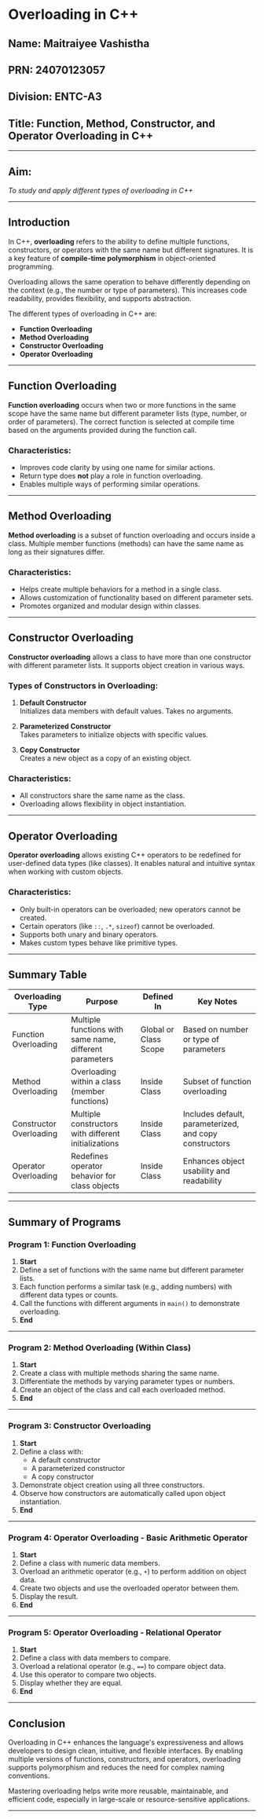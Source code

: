 # Overloading in C++

## Name: Maitraiyee Vashistha  
## PRN: 24070123057  
## Division: ENTC-A3  
## Title: Function, Method, Constructor, and Operator Overloading in C++  

---

## Aim:  
*To study and apply different types of overloading in C++*

---

## Introduction

In C++, **overloading** refers to the ability to define multiple functions, constructors, or operators with the same name but different signatures. It is a key feature of **compile-time polymorphism** in object-oriented programming.

Overloading allows the same operation to behave differently depending on the context (e.g., the number or type of parameters). This increases code readability, provides flexibility, and supports abstraction.

The different types of overloading in C++ are:

- **Function Overloading**
- **Method Overloading**
- **Constructor Overloading**
- **Operator Overloading**

---

## Function Overloading

**Function overloading** occurs when two or more functions in the same scope have the same name but different parameter lists (type, number, or order of parameters). The correct function is selected at compile time based on the arguments provided during the function call.

### Characteristics:
- Improves code clarity by using one name for similar actions.
- Return type does **not** play a role in function overloading.
- Enables multiple ways of performing similar operations.

---

## Method Overloading

**Method overloading** is a subset of function overloading and occurs inside a class. Multiple member functions (methods) can have the same name as long as their signatures differ.

### Characteristics:
- Helps create multiple behaviors for a method in a single class.
- Allows customization of functionality based on different parameter sets.
- Promotes organized and modular design within classes.

---

## Constructor Overloading

**Constructor overloading** allows a class to have more than one constructor with different parameter lists. It supports object creation in various ways.

### Types of Constructors in Overloading:

1. **Default Constructor**  
   Initializes data members with default values. Takes no arguments.

2. **Parameterized Constructor**  
   Takes parameters to initialize objects with specific values.

3. **Copy Constructor**  
   Creates a new object as a copy of an existing object.

### Characteristics:
- All constructors share the same name as the class.
- Overloading allows flexibility in object instantiation.

---

## Operator Overloading

**Operator overloading** allows existing C++ operators to be redefined for user-defined data types (like classes). It enables natural and intuitive syntax when working with custom objects.

### Characteristics:
- Only built-in operators can be overloaded; new operators cannot be created.
- Certain operators (like `::`, `.*`, `sizeof`) cannot be overloaded.
- Supports both unary and binary operators.
- Makes custom types behave like primitive types.

---

## Summary Table

| Overloading Type        | Purpose                                                | Defined In            | Key Notes                                               |
|-------------------------|--------------------------------------------------------|------------------------|----------------------------------------------------------|
| Function Overloading     | Multiple functions with same name, different parameters| Global or Class Scope | Based on number or type of parameters                   |
| Method Overloading       | Overloading within a class (member functions)         | Inside Class           | Subset of function overloading                          |
| Constructor Overloading  | Multiple constructors with different initializations  | Inside Class           | Includes default, parameterized, and copy constructors  |
| Operator Overloading     | Redefines operator behavior for class objects         | Inside Class           | Enhances object usability and readability               |

---

## Summary of Programs

### Program 1: Function Overloading

1. **Start**
2. Define a set of functions with the same name but different parameter lists.
3. Each function performs a similar task (e.g., adding numbers) with different data types or counts.
4. Call the functions with different arguments in `main()` to demonstrate overloading.
5. **End**

---

### Program 2: Method Overloading (Within Class)

1. **Start**
2. Create a class with multiple methods sharing the same name.
3. Differentiate the methods by varying parameter types or numbers.
4. Create an object of the class and call each overloaded method.
5. **End**

---

### Program 3: Constructor Overloading

1. **Start**
2. Define a class with:
   - A default constructor
   - A parameterized constructor
   - A copy constructor
3. Demonstrate object creation using all three constructors.
4. Observe how constructors are automatically called upon object instantiation.
5. **End**

---

### Program 4: Operator Overloading - Basic Arithmetic Operator

1. **Start**
2. Define a class with numeric data members.
3. Overload an arithmetic operator (e.g., `+`) to perform addition on object data.
4. Create two objects and use the overloaded operator between them.
5. Display the result.
6. **End**

---

### Program 5: Operator Overloading - Relational Operator

1. **Start**
2. Define a class with data members to compare.
3. Overload a relational operator (e.g., `==`) to compare object data.
4. Use this operator to compare two objects.
5. Display whether they are equal.
6. **End**

---

## Conclusion

Overloading in C++ enhances the language's expressiveness and allows developers to design clean, intuitive, and flexible interfaces. By enabling multiple versions of functions, constructors, and operators, overloading supports polymorphism and reduces the need for complex naming conventions.

Mastering overloading helps write more reusable, maintainable, and efficient code, especially in large-scale or resource-sensitive applications.

---
